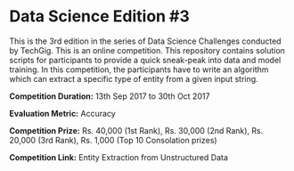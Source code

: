 # Data Science Edition #3

This is the 3rd edition in the series of Data Science Challenges conducted by TechGig. This is an online competition.
This repository contains solution scripts for participants to provide a quick sneak-peak into data and model training. 
In this competition, the participants have to write an algorithm which can extract a specific type of entity from a given input string.

**Competition Duration:** 13th Sep 2017 to 30th Oct 2017

**Evaluation Metric:** Accuracy 

**Competition Prize:** Rs. 40,000 (1st Rank), Rs. 30,000 (2nd Rank), Rs. 20,000 (3rd Rank), Rs. 1,000 (Top 10 Consolation prizes)

**Competition Link:** Entity Extraction from Unstructured Data
